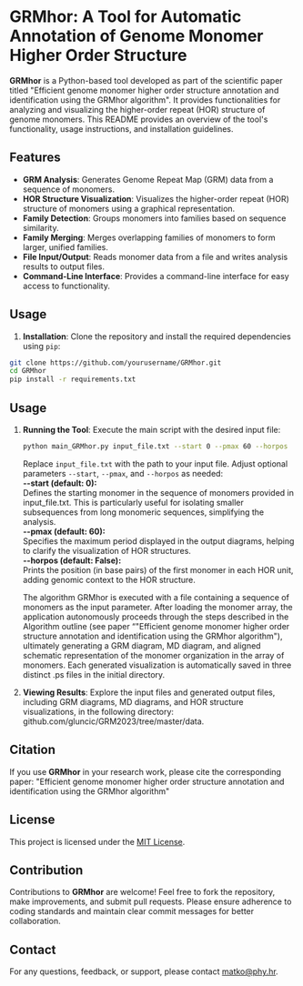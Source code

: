 # GRMhor: A Tool for Automatic Annotation of Genome Monomer Higher Order Structure

**GRMhor** is a Python-based tool developed as part of the scientific paper titled "Efficient genome monomer higher order structure annotation and identification using the GRMhor algorithm". It provides functionalities for analyzing and visualizing the higher-order repeat (HOR) structure of genome monomers. This README provides an overview of the tool's functionality, usage instructions, and installation guidelines.

## Features

- **GRM Analysis**: Generates Genome Repeat Map (GRM) data from a sequence of monomers.
- **HOR Structure Visualization**: Visualizes the higher-order repeat (HOR) structure of monomers using a graphical representation.
- **Family Detection**: Groups monomers into families based on sequence similarity.
- **Family Merging**: Merges overlapping families of monomers to form larger, unified families.
- **File Input/Output**: Reads monomer data from a file and writes analysis results to output files.
- **Command-Line Interface**: Provides a command-line interface for easy access to functionality.

## Usage

1. **Installation**: Clone the repository and install the required dependencies using `pip`:

```bash
git clone https://github.com/yourusername/GRMhor.git
cd GRMhor
pip install -r requirements.txt
```

## Usage

1. **Running the Tool**: Execute the main script with the desired input file:

    ```bash
    python main_GRMhor.py input_file.txt --start 0 --pmax 60 --horpos
    ```

    Replace `input_file.txt` with the path to your input file. Adjust optional parameters `--start`, `--pmax`, and `--horpos` as needed:  
    **--start (default: 0):**  
      Defines the starting monomer in the sequence of monomers provided in input_file.txt. This is particularly useful for isolating smaller subsequences from long monomeric sequences,       simplifying the analysis.  
    **--pmax (default: 60):**  
      Specifies the maximum period displayed in the output diagrams, helping to clarify the visualization of HOR structures.  
    **--horpos (default: False):**  
      Prints the position (in base pairs) of the first monomer in each HOR unit, adding genomic context to the HOR structure.

   The algorithm GRMhor is executed with a file containing a sequence of monomers as the input parameter. After loading the monomer array, the application autonomously proceeds through the steps described in the Algorithm outline (see paper “"Efficient genome monomer higher order structure annotation and identification using the GRMhor algorithm"), ultimately generating a GRM diagram, MD diagram, and aligned schematic representation of the monomer organization in the array of monomers. Each generated visualization is automatically saved in three distinct .ps files in the initial directory. 


3. **Viewing Results**: Explore the input files and generated output files, including GRM diagrams, MD diagrams, and HOR structure visualizations, in the following directory: github.com/gluncic/GRM2023/tree/master/data.

## Citation

If you use **GRMhor** in your research work, please cite the corresponding paper: "Efficient genome monomer higher order structure annotation and identification using the GRMhor algorithm"

## License

This project is licensed under the [MIT License](LICENSE.md).

## Contribution

Contributions to **GRMhor** are welcome! Feel free to fork the repository, make improvements, and submit pull requests. Please ensure adherence to coding standards and maintain clear commit messages for better collaboration.

## Contact

For any questions, feedback, or support, please contact [matko@phy.hr](mailto:matko@phy.hr).
